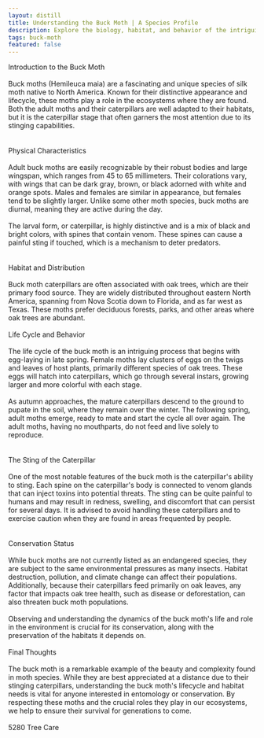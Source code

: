 ```yaml
---
layout: distill
title: Understanding the Buck Moth | A Species Profile
description: Explore the biology, habitat, and behavior of the intriguing Buck Moth in this detailed species profile. Learn more now!
tags: buck-moth
featured: false
---
```


Introduction to the Buck Moth<br /><br />Buck moths (Hemileuca maia) are a fascinating and unique species of silk moth native to North America. Known for their distinctive appearance and lifecycle, these moths play a role in the ecosystems where they are found. Both the adult moths and their caterpillars are well adapted to their habitats, but it is the caterpillar stage that often garners the most attention due to its stinging capabilities.<br /><br /><br />Physical Characteristics<br /><br />Adult buck moths are easily recognizable by their robust bodies and large wingspan, which ranges from 45 to 65 millimeters. Their colorations vary, with wings that can be dark gray, brown, or black adorned with white and orange spots. Males and females are similar in appearance, but females tend to be slightly larger. Unlike some other moth species, buck moths are diurnal, meaning they are active during the day.<br /><br />The larval form, or caterpillar, is highly distinctive and is a mix of black and bright colors, with spines that contain venom. These spines can cause a painful sting if touched, which is a mechanism to deter predators.<br /><br /><br />Habitat and Distribution<br /><br />Buck moth caterpillars are often associated with oak trees, which are their primary food source. They are widely distributed throughout eastern North America, spanning from Nova Scotia down to Florida, and as far west as Texas. These moths prefer deciduous forests, parks, and other areas where oak trees are abundant.<br /><br />Life Cycle and Behavior<br /><br />The life cycle of the buck moth is an intriguing process that begins with egg-laying in late spring. Female moths lay clusters of eggs on the twigs and leaves of host plants, primarily different species of oak trees. These eggs will hatch into caterpillars, which go through several instars, growing larger and more colorful with each stage.<br /><br />As autumn approaches, the mature caterpillars descend to the ground to pupate in the soil, where they remain over the winter. The following spring, adult moths emerge, ready to mate and start the cycle all over again. The adult moths, having no mouthparts, do not feed and live solely to reproduce.<br /><br /><br />The Sting of the Caterpillar<br /><br />One of the most notable features of the buck moth is the caterpillar's ability to sting. Each spine on the caterpillar's body is connected to venom glands that can inject toxins into potential threats. The sting can be quite painful to humans and may result in redness, swelling, and discomfort that can persist for several days. It is advised to avoid handling these caterpillars and to exercise caution when they are found in areas frequented by people.<br /><br /><br />Conservation Status<br /><br />While buck moths are not currently listed as an endangered species, they are subject to the same environmental pressures as many insects. Habitat destruction, pollution, and climate change can affect their populations. Additionally, because their caterpillars feed primarily on oak leaves, any factor that impacts oak tree health, such as disease or deforestation, can also threaten buck moth populations.<br /><br />Observing and understanding the dynamics of the buck moth's life and role in the environment is crucial for its conservation, along with the preservation of the habitats it depends on.<br /><br />Final Thoughts<br /><br />The buck moth is a remarkable example of the beauty and complexity found in moth species. While they are best appreciated at a distance due to their stinging caterpillars, understanding the buck moth's lifecycle and habitat needs is vital for anyone interested in entomology or conservation. By respecting these moths and the crucial roles they play in our ecosystems, we help to ensure their survival for generations to come.<br /><br />5280 Tree Care
